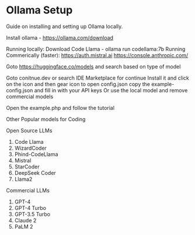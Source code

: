 # Ollama Setup

Guide on installing and setting up Ollama locally.

Install ollama - https://ollama.com/download

Running locally:
  Download Code Llama - ollama run codellama:7b
Running Commerically (faster):
  https://auth.mistral.ai
  https://console.anthropic.com/

Goto https://huggingface.co/models and search based on type of model


Goto conitnue.dev or search IDE Marketplace for continue
Install it and click on the icon and then gear icon to open config.json
copy the example-config.json and fill in with your API keys
Or use the local model and remove commercial models

Open the example.php and follow the tutorial

Other Popular models for Coding

Open Source LLMs
1. Code Llama
2. WizardCoder
3. Phind-CodeLlama
4. Mistral
5. StarCoder
6. DeepSeek Coder
7. Llama2

Commercial LLMs
1. GPT-4
2. GPT-4 Turbo
3. GPT-3.5 Turbo
4. Claude 2
5. PaLM 2
